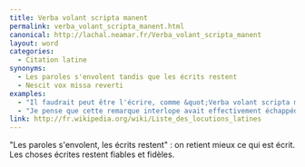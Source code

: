 ```yaml
---
title: Verba volant scripta manent
permalink: verba_volant_scripta_manent.html
canonical: http://lachal.neamar.fr/Verba_volant_scripta_manent
layout: word
categories:
  - Citation latine
synonyms:
  - Les paroles s'envolent tandis que les écrits restent
  - Nescit vox missa reverti
examples:
  - "Il faudrait peut être l'écrire, comme &quot;Verba volant scripta manent&quot;"
  - "Je pense que cette remarque interlope avait effectivement échappéde ma bouche devant une assistance en liesse,toujours en proie à quelque boutade amphibologique.Mais, ce n'est pas à vous que je vais l'apprendre,\"verba volant, scripta manent\"… Etant donné le contexte socio-politiquede cette méga-pantalonnade, il me semble fort raisonnable de s'en teniraux écrits actuels…"
link: http://fr.wikipedia.org/wiki/Liste_des_locutions_latines
---
```


"Les paroles s'envolent, les écrits restent" : on retient mieux ce qui est écrit.
Les choses écrites restent fiables et fidèles.

